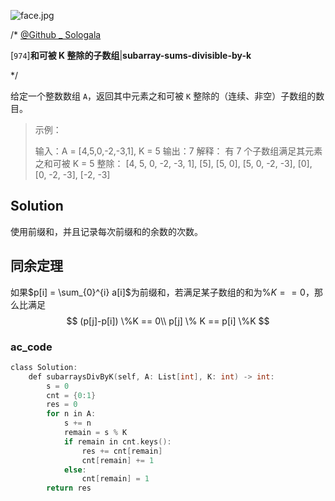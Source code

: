 ![face.jpg](https://pic.leetcode-cn.com/5f44c38cfca16ba4f3886e1c9e298c5ab18a215dc25e965ec357a430e783b3af-face.jpg)

/*
[@Github _ Sologala](https://github.com/Sologala/LeetCode.git)

[`974`]**和可被 K 整除的子数组**|**subarray-sums-divisible-by-k**

*/

给定一个整数数组 `A`，返回其中元素之和可被 `K` 整除的（连续、非空）子数组的数目。

> 示例：
>
> 输入：A = [4,5,0,-2,-3,1], K = 5
> 输出：7
> 解释：
> 有 7 个子数组满足其元素之和可被 K = 5 整除：
> [4, 5, 0, -2, -3, 1], [5], [5, 0], [5, 0, -2, -3], [0], [0, -2, -3], [-2, -3]




## **Solution** 

使用前缀和，并且记录每次前缀和的余数的次数。

## 同余定理

如果$p[i] = \sum_{0}^{i} a[i]$为前缀和，若满足某子数组的和为$\%K == 0$，那么比满足
$$
(p[j]-p[i]) \%K == 0\\
p[j] \% K == p[i] \%K
$$


### **ac_code**
```c
class Solution:
    def subarraysDivByK(self, A: List[int], K: int) -> int:
        s = 0
        cnt = {0:1}
        res = 0
        for n in A:
            s += n
            remain = s % K
            if remain in cnt.keys():
                res += cnt[remain]
                cnt[remain] += 1
            else:
                cnt[remain] = 1
        return res
```
